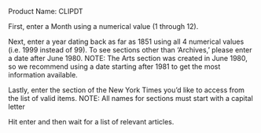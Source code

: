 Product Name: CLIPDT

First, enter a Month using a numerical value (1 through 12).

Next, enter a year dating back as far as 1851 using all 4 numerical values (i.e. 1999 instead of 99).
To see sections other than ‘Archives,’ please enter a date after June 1980.
NOTE: The Arts section was created in June 1980, so we recommend using a date starting after 1981 to get the most information available. 

Lastly, enter the section of the New York Times you’d like to access from the list of valid items.
NOTE: All names for sections must start with a capital letter

Hit enter and then wait for a list of relevant articles. 
